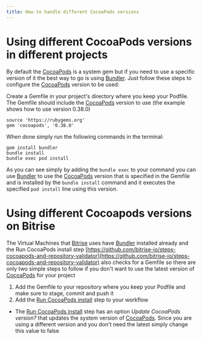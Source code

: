 ```yaml
---
title: How to handle different CocoaPods versions
---
```


# Using different CocoaPods versions in different projects

By default the [CocoaPods](https://cocoapods.org) is a system gem but if you need to use a specific version of it the best way to go is using [Bundler](http://bundler.io/). Just follow these steps to configure the [CocoaPods](https://cocoapods.org) version to be used:

Create a Gemfile in your project's directory where you keep your Podfile. The Gemfile should include the [CocoaPods](https://cocoapods.org) version to use (the example shows how to use version 0.38.0)

	source 'https://rubygems.org'
	gem 'cocoapods', '0.38.0'

 When done simply run the following commands in the terminal:

    gem install bundler
    bundle install
    bundle exec pod install

As you can see simply by adding the `bundle exec` to your command you can use [Bundler](http://bundler.io/) to use the [CocoaPods](https://cocoapods.org) version that is specified in the Gemfile and is installed by the `bundle install` command and it executes the specified `pod install` line using this version.

# Using different Cocoapods versions on Bitrise

The Virtual Machines that [Bitrise](https://bitrise.io) uses have [Bundler](http://bundler.io/) installed already and the Run CocoaPods install step [https://github.com/bitrise-io/steps-cocoapods-and-repository-validator](https://github.com/bitrise-io/steps-cocoapods-and-repository-validator) also checks for a Gemfile so there are only two simple steps to follow if you don't want to use the latest version of [CocoaPods](https://cocoapods.org) for your project

1. Add the Gemfile to your repository where you keep your Podfile and make sure to stage, commit and push it
2. Add the [Run CocoaPods install](https://github.com/bitrise-io/steps-cocoapods-and-repository-validator) step to your workflow
+ The [Run CocoaPods install](https://github.com/bitrise-io/steps-cocoapods-and-repository-validator) step has an option *Update CocoaPods version?* that updates the system version of [CocoaPods](https://cocoapods.org). Since you are using a different version and you don't need the latest simply change this value to false